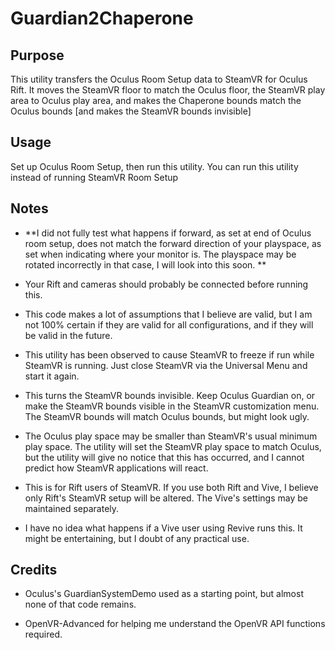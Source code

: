 # Guardian2Chaperone

## Purpose

This utility transfers the Oculus Room Setup data to SteamVR for Oculus Rift. It moves the SteamVR floor to match the Oculus floor, the SteamVR play area to Oculus play area, and makes the Chaperone bounds match the Oculus bounds [and makes the SteamVR bounds invisible]

## Usage

Set up Oculus Room Setup, then run this utility. You can run this utility instead of running SteamVR Room Setup

## Notes

* **I did not fully test what happens if forward, as set at end of Oculus room setup, does not match the forward direction of your playspace, as set when indicating where your monitor is. The playspace may be rotated incorrectly in that case, I will look into this soon. **

* Your Rift and cameras should probably be connected before running this.

* This code makes a lot of assumptions that I believe are valid, but I am not 100% certain if they are valid for all configurations, and if they will be valid in the future. 

* This utility has been observed to cause SteamVR to freeze if run while SteamVR is running. Just close SteamVR via the Universal Menu and start it again.

* This turns the SteamVR bounds invisible. Keep Oculus Guardian on, or make the SteamVR bounds visible in the SteamVR customization menu. The SteamVR bounds will match Oculus bounds, but might look ugly.

* The Oculus play space may be smaller than SteamVR's usual minimum play space. The utility will set the SteamVR play space to match Oculus, but the utility will give no notice that this has occurred, and I cannot predict how SteamVR applications will react.

* This is for Rift users of SteamVR. If you use both Rift and Vive, I believe only Rift's SteamVR setup will be altered. The Vive's settings may be maintained separately.

* I have no idea what happens if a Vive user using Revive runs this. It might be entertaining, but I doubt of any practical use.

## Credits

* Oculus's GuardianSystemDemo used as a starting point, but almost none of that code remains.

* OpenVR-Advanced for helping me understand the OpenVR API functions required.
